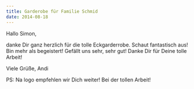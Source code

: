 ```yaml
---
title: Garderobe für Familie Schmid
date: 2014-08-18
---
```


Hallo Simon,
 
danke Dir ganz herzlich für die tolle Eckgarderrobe. 
Schaut fantastisch aus! Bin mehr als begeistert! Gefällt uns sehr, sehr gut! 
Danke Dir für Deine tolle Arbeit!

Viele Grüße, Andi

PS: Na logo empfehlen wir Dich weiter! Bei der tollen Arbeit!
